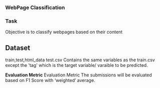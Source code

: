 ### WebPage Classification

### Task
Objective is to classify webpages based on their content

## Dataset
train,test,html_data
test.csv Contains the same variables as the train.csv except the 'tag' which is the target variable/ varaible to be predicted.

**Evaluation Metric**
Evaluation Metric The submissions will be evaluated based on F1 Score with ‘weighted’ average.


